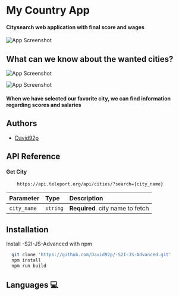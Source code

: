 
# My Country App






#### City ​​search web application with final score and wages


![App Screenshot](https://via.placeholder.com/468x300?text=App+Screenshot+Here)


## What can we know about the wanted cities?

![App Screenshot](https://via.placeholder.com/368x200?text=App+Screenshot+Here)

![App Screenshot](https://via.placeholder.com/368x200?text=App+Screenshot+Here)


#### When we have selected our favorite city, we can find information regarding scores and salaries
## Authors

- [David92p](https://github.com/David92p)

## API Reference

#### Get City

```http
    https://api.teleport.org/api/cities/?search={city_name}
```

| Parameter | Type     | Description                       |
| :-------- | :------- | :-------------------------------- |
| `city_name`      | `string` | **Required**. city name to fetch |


## Installation

Install -S2I-JS-Advanced
 with npm

```bash
  git clone 'https://github.com/David92p/-S2I-JS-Advanced.git'
  npm install 
  npm run build
```



## Languages :computer:



